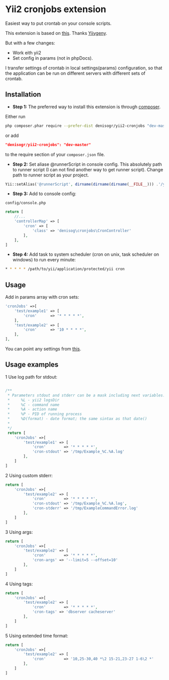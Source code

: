 Yii2 cronjobs extension
========
Easiest way to put crontab on your console scripts.

This extension is based on [this](https://github.com/Yiivgeny/Yii-PHPDocCrontab).
Thanks [Yiivgeny](https://github.com/Yiivgeny).

But with a few changes:
- Work eith yii2
- Set config in params (not in phpDocs).

I transfer ​​settings of crontab in local settings(params) configuration, so that the application can be run on different servers with different sets of crontab.

Installation
------------

- **Step 1:** The preferred way to install this extension is through [composer](http://getcomposer.org/download/).

Either run

```sh
php composer.phar require --prefer-dist denisogr/yii2-cronjobs "dev-master"
```

or add

```json
"denisogr/yii2-cronjobs": "dev-master"
```

to the require section of your `composer.json` file.
- **Step 2:**  Set aliase  @runnerScript in console config. This absolutely path to runner script (I can not find another way to get runner script).
Change path to runner script as your project. 
```php
Yii::setAlias('@runnerScript', dirname(dirname(dirname(__FILE__))) .'/yii');
```
- **Step 3:**  Add to console config: 
```
config/console.php
```
```php
return [
    //...
    'controllerMap' => [
    	'cron' => [
    	    'class' => 'denisog\cronjobs\CronController'
    	],
    ],
]
```
- **Step 4:**  Add task to system scheduler (cron on unix, task scheduler on windows) to run every minute:

```sh
* * * * * /path/to/yii/application/protected/yii cron
```
Usage
-----

Add in params array with cron sets:
```php
'cronJobs' =>[
    'test/example1' => [
    	'cron'      => '* * * * *',
    ],
    'test/example2' => [
    	'cron'      => '10 * * * *',
    ],
],
```

You can point any settings from [this](https://github.com/Yiivgeny/Yii-PHPDocCrontab/blob/master/examples/ExampleRuCommand.php).

Usage examples
--------------
1 Use log path for stdout:
```php

/**
 * Parameters stdout and stderr can be a mask including next variables:
 *     %L - yii2 logsDir
 *     %C - command name
 *     %A - action name
 *     %P - PID of running process
 *     %D(format) - date format; the same sintax as that date()
 *
 */
 return [
    'cronJobs' =>[
    	'test/example1' => [
    	    'cron'        => '* * * * *',
    	    'cron-stdout' => '/tmp/Example_%C.%A.log'
    	],
    ]
]
```

2 Using custom stderr:
```php
return [
    'cronJobs' =>[
    	'test/example2' => [
    	    'cron'        => '* * * * *',
    	    'cron-stdout' => '/tmp/Example_%C.%A.log',
    	    'cron-stderr' => '/tmp/ExampleCommandError.log'
    	],
    ]
]
```

3 Using args:
```php
return [
    'cronJobs' =>[
    	'test/example2' => [
    	    'cron'        => '* * * * *',
    	    'cron-args' => '--limit=5 --offset=10'
    	],
    ]
]
```

4 Using tags:
```php
return [
    'cronJobs' =>[
    	'test/example2' => [
    	    'cron'        => '* * * * *',
    	    'cron-tags' => 'dbserver cacheserver'
    	],
    ]
]
```

5 Using extended time format:
```php
return [
    'cronJobs' =>[
    	'test/example2' => [
    	    'cron'        => '10,25-30,40 *\2 15-21,23-27 1-6\2 *'
    	],
    ]
]
```
